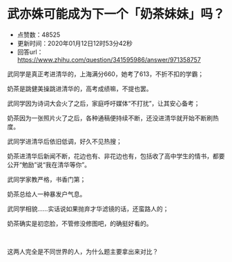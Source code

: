 # 武亦姝可能成为下一个「奶茶妹妹」吗？
- 点赞数：48525
- 更新时间：2020年01月12日12时53分42秒
- 回答url：https://www.zhihu.com/question/341595986/answer/971358757
<body>
 <p data-pid="xk0_sXTY">武同学是真正考进清华的，上海满分660，她考了613，不折不扣的学霸；</p>
 <p data-pid="iNInHvZa">奶茶是跳健美操跳进清华的，高考成绩嘛，不提也罢。</p>
 <p data-pid="Rgn92a_E">武同学因为诗词大会火了之后，家庭呼吁媒体“不打扰”，让其安心备考；</p>
 <p data-pid="TS1gTGRs">奶茶因为一张照片火了之后，各种通稿便持续不断，还没进清华就开始不断刷热度。</p>
 <p data-pid="aK2m3avT">武同学进清华后依旧低调，好久不见热搜；</p>
 <p data-pid="mvZtwS6n">奶茶进清华后新闻不断，花边也有、非花边也有，包括收了高中学生的情书，都要公开“勉励”说“我在清华等你”。</p>
 <p data-pid="wZL63_JZ">武同学家教严格，书香门第；</p>
 <p data-pid="CkUT1Rse">奶茶总给人一种暴发户气息。</p>
 <p data-pid="ucNnXIPh">武同学相貌……实话说如果抛弃才华滤镜的话，还蛮路人的；</p>
 <p data-pid="ykZMti6T">奶茶确实是初恋脸，不管修没修图吧，的确挺好看的。</p>
 <p class="ztext-empty-paragraph"><br></p>
 <p data-pid="tmmcwhoY">这两人完全是不同世界的人，为什么题主要拿出来对比？</p>
</body>